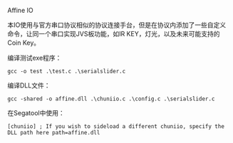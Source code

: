 Affine IO

本IO使用与官方串口协议相似的协议连接手台，但是在协议内添加了一些自定义命令，让同一个串口实现JVS板功能，如IR KEY，灯光，以及未来可能支持的Coin Key。

编译测试exe程序：

`gcc -o test .\test.c .\serialslider.c`

编译DLL文件：

`gcc -shared -o affine.dll .\chuniio.c .\config.c .\serialslider.c`

在Segatool中使用：

`[chuniio]
; If you wish to sideload a different chuniio, specify the DLL path here
path=affine.dll`


